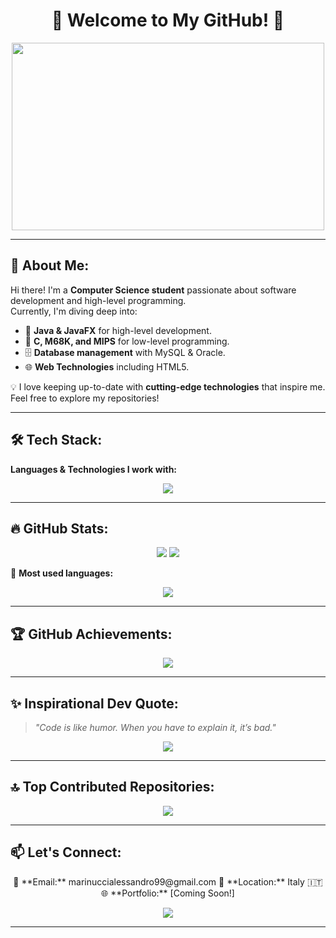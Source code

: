 <h1 align="center">🌟 Welcome to My GitHub! 🌟</h1>

<p align="center">
  <img src="https://media.giphy.com/media/qgQUggAC3Pfv687qPC/giphy.gif" width="500" height="300">
</p>

---

## 🚀 About Me:

Hi there! I'm a **Computer Science student** passionate about software development and high-level programming.  
Currently, I'm diving deep into:

- 🚀 **Java & JavaFX** for high-level development.
- 🔧 **C, M68K, and MIPS** for low-level programming.
- 🗄 **Database management** with MySQL & Oracle.
- 🌐 **Web Technologies** including HTML5.

💡 I love keeping up-to-date with **cutting-edge technologies** that inspire me. Feel free to explore my repositories!  

---

## 🛠 Tech Stack:
**Languages & Technologies I work with:**  

<p align="center">
  <img src="https://skillicons.dev/icons?i=java,c,html,mysql,oracle,latex,apache" />
</p>

---

## 🔥 GitHub Stats:

<p align="center">
  <img src="https://github-readme-stats.vercel.app/api?username=AlexMarinucci99&theme=gruvbox&hide_border=false&include_all_commits=true&count_private=true" />
  <img src="https://github-readme-streak-stats.herokuapp.com/?user=AlexMarinucci99&theme=gruvbox&hide_border=false" />
</p>

🔹 **Most used languages:**  
<p align="center">
  <img src="https://github-readme-stats.vercel.app/api/top-langs/?username=AlexMarinucci99&theme=gruvbox&hide_border=false&include_all_commits=true&count_private=true&layout=compact" />
</p>

---

## 🏆 GitHub Achievements:
<p align="center">
  <img src="https://github-profile-trophy.vercel.app/?username=AlexMarinucci99&theme=gruvbox&no-frame=false&no-bg=true&margin-w=4" />
</p>

---

## ✨ Inspirational Dev Quote:
> *"Code is like humor. When you have to explain it, it’s bad."*  
<p align="center">
  <img src="https://quotes-github-readme.vercel.app/api?type=horizontal&theme=radical" />
</p>

---

## 🔝 Top Contributed Repositories:
<p align="center">
  <img src="https://github-contributor-stats.vercel.app/api?username=AlexMarinucci99&limit=5&theme=dark&combine_all_yearly_contributions=true" />
</p>

---

## 📫 Let's Connect:
<p align="center">
  📧 **Email:** marinuccialessandro99@gmail.com  
  📍 **Location:** Italy 🇮🇹  
  🌐 **Portfolio:** [Coming Soon!]  
</p>

<p align="center">
  <img src="https://visitcount.itsvg.in/api?id=AlexMarinucci99&icon=9&color=8" />
</p>

---

